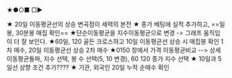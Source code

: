 ★●○■ □▶

★ 20일 이동평균선의 상승 변곡점이 세력의 본전
★ 종가 베팅에 실적 추가하고, ==일봉, 30분봉 매집 확인==
★단순이동평균을 지수이동평균으로 변경 -> 그래프 움직임이 더 잘 보인다.
★60일, 120 골든 크로스하고 10일 이동평균선 상승 시 매집봉 확인 1차 매수, 
   20일 이동평균선 상승 2차 매수
★0150 창에서 가격 이동평균비교 --> 상세이동평균돌파, 지수 선택, 봉 수 선택(5, 10 변경), 
   60 120 종가 지수 선택
★ 10일과 5일선 상향 조건 추가????
★ 기관, 외국인 20일 누적 순매수 확인

